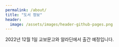 ```yaml
---
permalink: /about/
title: "도서 정보"
header:
  image: /assets/images/header-github-pages.png
---
```


2022년 12월 1일 교보문고와 알라딘에서 출간 예정입니다.